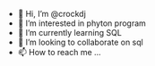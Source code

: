 - 👋 Hi, I’m @crockdj
- 👀 I’m interested in phyton program 
- 🌱 I’m currently learning SQL
- 💞️ I’m looking to collaborate on sql
- 📫 How to reach me ...

<!---
crockdj/crockdj is a ✨ special ✨ repository because its `README.md` (this file) appears on your GitHub profile.
You can click the Preview link to take a look at your changes.
--->
